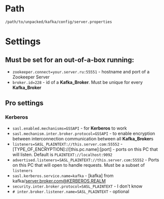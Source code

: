 #                  Path

`/path/to/unpacked/kafka/config/server.properties`









#                  Settings

## Must be set for an out-of-a-box running:

- `zookeeper.connect=your.server.ru:55551` - hostname and port of a Zookeeper Server
- `broker.id=228` - id of a **Kafka_Broker**. Must be unique for every **Kafka_Broker**






##                 Pro settings

###                Kerberos

- `sasl.enabled.mechanisms=GSSAPI` - for **Kerberos** to work
- `sasl.mechanism.inter.broker.protocol=GSSAPI` - to enable encryption between interconnection communication between all **Kafka_Broker**s
- `listeners=SASL_PLAINTEXT://this.server.com:55552` - [TYPE_OF_ENCRYPTION]://[this.pc.name]:[port] - ports on this PC that will listen. Default is `PLAINTEXT://localhost:9092`
- `advertised.listeners=SASL_PLAINTEXT://this.server.com:55552` - Ports on this PC that will open to handle requests. Must be a subset of `listeners`
- `sasl.kerberos.service.name=kafka` - [kafka] from kafka/server.broker.com@KERBEROS.REALM
- `security.inter.broker.protocol=SASL_PLAINTEXT` - I don't know
- `# inter.broker.listener.name=SASL_PLAINTEXT` - optional